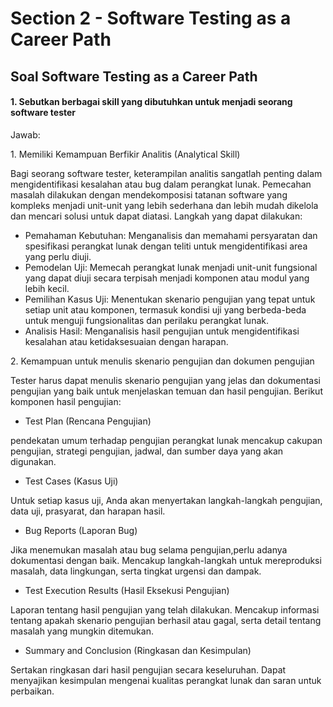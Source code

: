 # Section 2 - Software Testing as a Career Path

## Soal Software Testing as a Career Path
#### 1. Sebutkan berbagai skill yang dibutuhkan untuk menjadi seorang software tester

Jawab:
<aside>
1.  Memiliki Kemampuan Berfikir Analitis (Analytical Skill)

Bagi seorang software tester, keterampilan analitis sangatlah penting dalam mengidentifikasi kesalahan atau bug dalam perangkat lunak. Pemecahan masalah dilakukan dengan mendekomposisi tatanan software yang kompleks menjadi unit-unit yang lebih sederhana dan lebih mudah dikelola dan mencari solusi untuk dapat diatasi. Langkah yang dapat dilakukan:

- Pemahaman Kebutuhan: Menganalisis dan memahami persyaratan dan spesifikasi perangkat lunak dengan teliti untuk mengidentifikasi area yang perlu diuji.
- Pemodelan Uji: Memecah perangkat lunak menjadi unit-unit fungsional yang dapat diuji secara terpisah menjadi komponen atau modul yang lebih kecil.
- Pemilihan Kasus Uji: Menentukan skenario pengujian yang tepat untuk setiap unit atau komponen, termasuk kondisi uji yang berbeda-beda untuk menguji fungsionalitas dan perilaku perangkat lunak.
- Analisis Hasil: Menganalisis hasil pengujian untuk mengidentifikasi kesalahan atau ketidaksesuaian dengan harapan.
</aside>

<aside>
2. Kemampuan untuk menulis skenario pengujian dan dokumen pengujian

Tester harus dapat menulis skenario pengujian yang jelas dan dokumentasi pengujian yang baik untuk menjelaskan temuan dan hasil pengujian. Berikut komponen hasil pengujian:

- Test Plan (Rencana Pengujian)
<aside>
pendekatan umum terhadap pengujian perangkat lunak mencakup cakupan pengujian, strategi pengujian, jadwal, dan sumber daya yang akan digunakan.
</aside>

- Test Cases (Kasus Uji)
<aside>
Untuk setiap kasus uji, Anda akan menyertakan langkah-langkah pengujian, data uji, prasyarat, dan harapan hasil.
</aside>

- Bug Reports (Laporan Bug)
<aside>
Jika menemukan masalah atau bug selama pengujian,perlu adanya dokumentasi dengan baik. Mencakup langkah-langkah untuk mereproduksi masalah, data lingkungan, serta tingkat urgensi dan dampak.
</aside>

- Test Execution Results (Hasil Eksekusi Pengujian)
<aside>
Laporan tentang hasil pengujian yang telah dilakukan. Mencakup informasi tentang apakah skenario pengujian berhasil atau gagal, serta detail tentang masalah yang mungkin ditemukan.
</aside>

- Summary and Conclusion (Ringkasan dan Kesimpulan)
<aside>
Sertakan ringkasan dari hasil pengujian secara keseluruhan. Dapat menyajikan kesimpulan mengenai kualitas perangkat lunak dan saran untuk perbaikan.
</aside>
</aside>